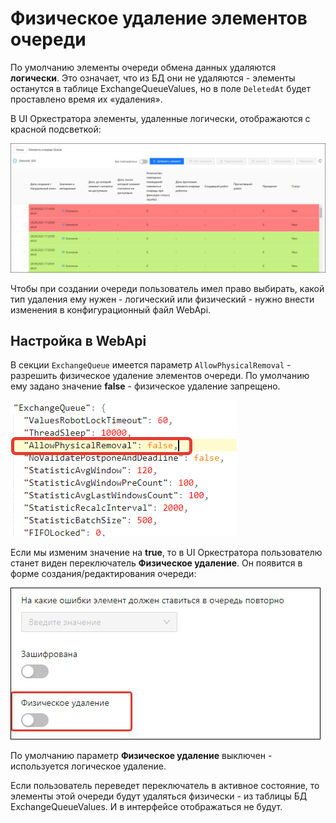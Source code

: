 # Физическое удаление элементов очереди

По умолчанию элементы очереди обмена данных удаляются **логически**. Это означает, что из БД они не удаляются - элементы останутся в таблице ExchangeQueueValues, но в поле `DeletedAt` будет проставлено время их «удаления».

В UI Оркестратора элементы, удаленные логически, отображаются с красной подсветкой:

![](../resources/fine-tuning/deleted-elements.png)

Чтобы при создании очереди пользователь имел право выбирать, какой тип удаления ему нужен - логический или физический - нужно внести изменения в конфигурационный файл WebApi.

## Настройка в WebApi

В секции `ExchangeQueue` имеется параметр `AllowPhysicalRemoval` - разрешить физическое удаление элементов очереди. По умолчанию ему задано значение **false** - физическое удаление запрещено.

![](../resources/fine-tuning/allowphysicalremoval.png)

Если мы изменим значение на **true**, то в UI Оркестратора пользователю станет виден переключатель **Физическое удаление**. Он появится в форме создания/редактирования очереди:

![](../resources/fine-tuning/physical-deleted-1.png)

По умолчанию параметр **Физическое удаление** выключен - используется логическое удаление. 

Если пользователь переведет переключатель в активное состояние, то элементы этой очереди будут удаляться физически - из таблицы БД ExchangeQueueValues. И в интерфейсе отображаться не будут. 
